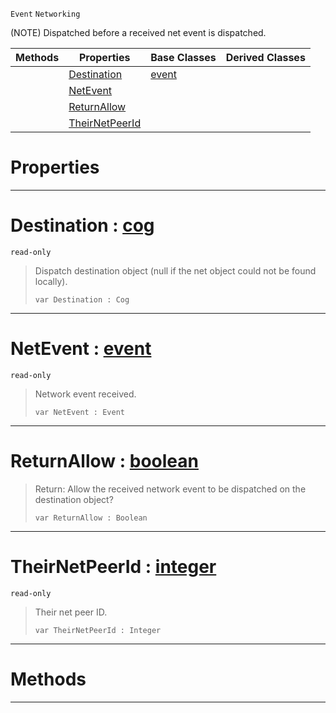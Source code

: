  `Event` `Networking`



(NOTE) Dispatched before a received net event is dispatched.

|Methods|Properties|Base Classes|Derived Classes|
|---|---|---|---|
| |[ Destination](https://github.com/ArendDanielek/ZeroDocsTest/blob/master/code_reference/class_reference/neteventreceived.markdown#destination-zero-engine)|[event](https://github.com/ArendDanielek/ZeroDocsTest/blob/master/code_reference/class_reference/event.markdown)| |
| |[ NetEvent](https://github.com/ArendDanielek/ZeroDocsTest/blob/master/code_reference/class_reference/neteventreceived.markdown#netevent-zero-engine-doc)| | |
| |[ ReturnAllow](https://github.com/ArendDanielek/ZeroDocsTest/blob/master/code_reference/class_reference/neteventreceived.markdown#returnallow-zero-engine)| | |
| |[ TheirNetPeerId](https://github.com/ArendDanielek/ZeroDocsTest/blob/master/code_reference/class_reference/neteventreceived.markdown#theirnetpeerid-zero-engi)| | |


 #  Properties


---  
 #  Destination : [cog](https://github.com/ArendDanielek/ZeroDocsTest/blob/master/code_reference/class_reference/cog.markdown)

 `read-only`

> Dispatch destination object (null if the net object could not be found locally).
> ``` lang=cpp, name=Zilch
> var Destination : Cog


---  
 #  NetEvent : [event](https://github.com/ArendDanielek/ZeroDocsTest/blob/master/code_reference/class_reference/event.markdown)

 `read-only`

> Network event received.
> ``` lang=cpp, name=Zilch
> var NetEvent : Event


---  
 #  ReturnAllow : [boolean](https://github.com/ArendDanielek/ZeroDocsTest/blob/master/code_reference/zilch_base_types/boolean.markdown)

> Return: Allow the received network event to be dispatched on the destination object?
> ``` lang=cpp, name=Zilch
> var ReturnAllow : Boolean


---  
 #  TheirNetPeerId : [integer](https://github.com/ArendDanielek/ZeroDocsTest/blob/master/code_reference/zilch_base_types/integer.markdown)

 `read-only`

> Their net peer ID.
> ``` lang=cpp, name=Zilch
> var TheirNetPeerId : Integer


---  
 #  Methods


---  
 
  
  
  
  
  
  
  

 